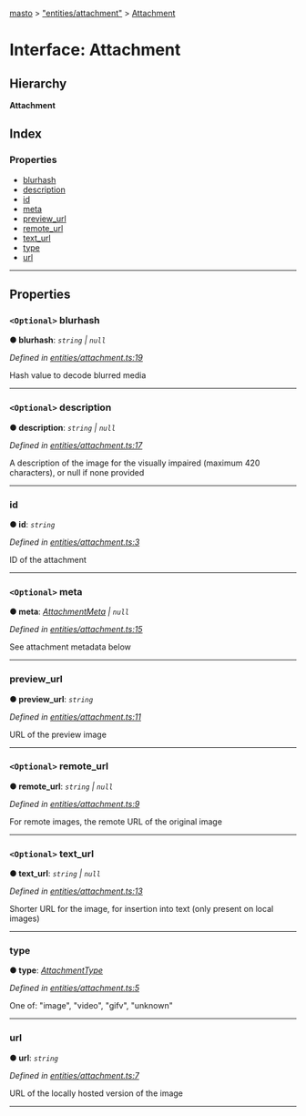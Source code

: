 [masto](../README.md) > ["entities/attachment"](../modules/_entities_attachment_.md) > [Attachment](../interfaces/_entities_attachment_.attachment.md)

# Interface: Attachment

## Hierarchy

**Attachment**

## Index

### Properties

* [blurhash](_entities_attachment_.attachment.md#blurhash)
* [description](_entities_attachment_.attachment.md#description)
* [id](_entities_attachment_.attachment.md#id)
* [meta](_entities_attachment_.attachment.md#meta)
* [preview_url](_entities_attachment_.attachment.md#preview_url)
* [remote_url](_entities_attachment_.attachment.md#remote_url)
* [text_url](_entities_attachment_.attachment.md#text_url)
* [type](_entities_attachment_.attachment.md#type)
* [url](_entities_attachment_.attachment.md#url)

---

## Properties

<a id="blurhash"></a>

### `<Optional>` blurhash

**● blurhash**: *`string` \| `null`*

*Defined in [entities/attachment.ts:19](https://github.com/neet/masto.js/blob/c1501e9/src/entities/attachment.ts#L19)*

Hash value to decode blurred media

___
<a id="description"></a>

### `<Optional>` description

**● description**: *`string` \| `null`*

*Defined in [entities/attachment.ts:17](https://github.com/neet/masto.js/blob/c1501e9/src/entities/attachment.ts#L17)*

A description of the image for the visually impaired (maximum 420 characters), or null if none provided

___
<a id="id"></a>

###  id

**● id**: *`string`*

*Defined in [entities/attachment.ts:3](https://github.com/neet/masto.js/blob/c1501e9/src/entities/attachment.ts#L3)*

ID of the attachment

___
<a id="meta"></a>

### `<Optional>` meta

**● meta**: *[AttachmentMeta](_entities_attachment_.attachmentmeta.md) \| `null`*

*Defined in [entities/attachment.ts:15](https://github.com/neet/masto.js/blob/c1501e9/src/entities/attachment.ts#L15)*

See attachment metadata below

___
<a id="preview_url"></a>

###  preview_url

**● preview_url**: *`string`*

*Defined in [entities/attachment.ts:11](https://github.com/neet/masto.js/blob/c1501e9/src/entities/attachment.ts#L11)*

URL of the preview image

___
<a id="remote_url"></a>

### `<Optional>` remote_url

**● remote_url**: *`string` \| `null`*

*Defined in [entities/attachment.ts:9](https://github.com/neet/masto.js/blob/c1501e9/src/entities/attachment.ts#L9)*

For remote images, the remote URL of the original image

___
<a id="text_url"></a>

### `<Optional>` text_url

**● text_url**: *`string` \| `null`*

*Defined in [entities/attachment.ts:13](https://github.com/neet/masto.js/blob/c1501e9/src/entities/attachment.ts#L13)*

Shorter URL for the image, for insertion into text (only present on local images)

___
<a id="type"></a>

###  type

**● type**: *[AttachmentType](../modules/_entities_attachment_.md#attachmenttype)*

*Defined in [entities/attachment.ts:5](https://github.com/neet/masto.js/blob/c1501e9/src/entities/attachment.ts#L5)*

One of: "image", "video", "gifv", "unknown"

___
<a id="url"></a>

###  url

**● url**: *`string`*

*Defined in [entities/attachment.ts:7](https://github.com/neet/masto.js/blob/c1501e9/src/entities/attachment.ts#L7)*

URL of the locally hosted version of the image

___

